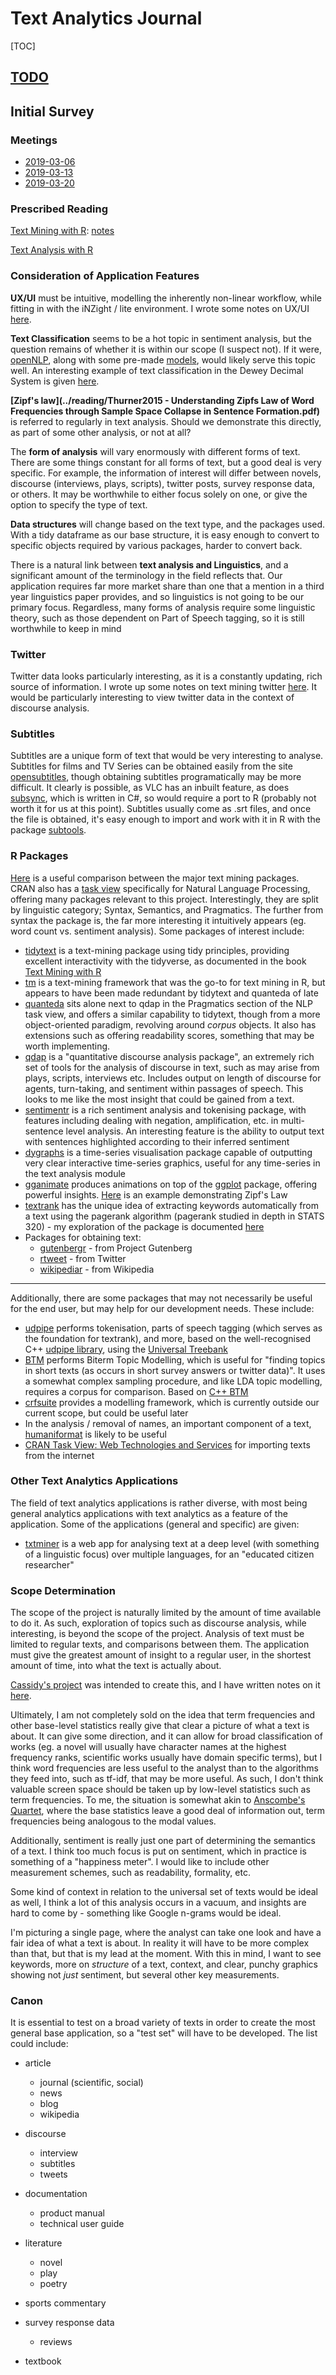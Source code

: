 # Text Analytics Journal

[TOC]

## [TODO](./TODO.md#2019-03-06)

## Initial Survey

### Meetings

- [2019-03-06](./meeting_notes.md#2019-03-06)
- [2019-03-13](./meeting_notes.md#2019-03-13)
- [2019-03-20](./meeting_notes.md#2019-03-20)

### Prescribed Reading

[Text Mining with R](https://www.tidytextmining.com): [notes](./text_mining_with_r.md)

[Text Analysis with R](https://m-clark.github.io/text-analysis-with-R/)

### Consideration of Application Features

**UX/UI** must be intuitive, modelling the inherently non-linear workflow, while fitting in with the iNZight / lite environment. I wrote some notes on UX/UI [here](./ux_ui.md).

**Text Classification** seems to be a hot topic in sentiment analysis, but the question remains of whether it is within our scope (I suspect not). If it were, [openNLP](https://cran.r-project.org/web/packages/openNLP/), along with some pre-made [models](https://datacube.wu.ac.at/src/contrib/), would likely serve this topic well. An interesting example of text classification in the Dewey Decimal System is given [here](http://creatingdata.us/models/SRP-classifiers).

**[Zipf's law](../reading/Thurner2015 - Understanding Zipfs Law of Word Frequencies through Sample Space Collapse in Sentence Formation.pdf)** is referred to regularly in text analysis. Should we demonstrate this directly, as part of some other analysis, or not at all?

The **form of analysis** will vary enormously with different forms of text. There are some things constant for all forms of text, but a good deal is very specific. For example, the information of interest will differ between novels, discourse (interviews, plays, scripts), twitter posts, survey response data, or others. It may be worthwhile to either focus solely on one, or give the option to specify the type of text. 

**Data structures** will change based on the text type, and the packages used. With a tidy dataframe as our base structure, it is easy enough to convert to specific objects required by various packages, harder to convert back.

There is a natural link between **text analysis and Linguistics**, and a significant amount of the terminology in the field reflects that. Our application requires far more market share than one that a mention in a third year linguistics paper provides, and so linguistics is not going to be our primary focus. Regardless, many forms of analysis require some linguistic theory, such as those dependent on Part of Speech tagging, so it is still worthwhile to keep in mind

### Twitter

Twitter data looks particularly interesting, as it is a constantly updating, rich source of information. I wrote up some notes on text mining twitter [here](./text_mining_twitter.md). It would be particularly interesting to view twitter data in the context of discourse analysis.

### Subtitles

Subtitles are a unique form of text that would be very interesting to analyse. Subtitles for films and TV Series can be obtained easily from the site [opensubtitles](https://www.opensubtitles.org/en/search/subs), though obtaining subtitles programatically may be more difficult. It clearly is possible, as VLC has an inbuilt feature, as does [subsync](https://github.com/zerratar/SubSync), which is written in C#, so would require a port to R (probably not worth it for us at this point). Subtitles usually come as .srt files, and once the file is obtained, it's easy enough to import and work with it in R with the package [subtools](https://github.com/fkeck/subtools).

### R Packages

[Here](https://quanteda.io/articles/pkgdown/comparison.html) is a useful comparison between the major text mining packages. CRAN also has a [task view](https://cran.r-project.org/web/views/NaturalLanguageProcessing.html) specifically for Natural Language Processing, offering many packages relevant to this project. Interestingly, they are split by linguistic category; Syntax, Semantics, and Pragmatics. The further from syntax the package is, the far more interesting it intuitively appears (eg. word count vs. sentiment analysis). Some packages of interest include:

- [tidytext](https://github.com/juliasilge/tidytext) is a text-mining package using tidy principles, providing excellent interactivity with the tidyverse, as documented in the book [Text Mining with R](https://www.tidytextmining.com)
- [tm](http://tm.r-forge.r-project.org/) is a text-mining framework that was the go-to for text mining in R, but appears to have been made redundant by tidytext and quanteda of late
- [quanteda](https://quanteda.io/) sits alone next to qdap in the Pragmatics section of the NLP task view, and offers a similar capability to tidytext, though from a more object-oriented paradigm, revolving around *corpus* objects. It also has extensions such as offering readability scores, something that may be worth implementing.
- [qdap](https://trinker.github.io/qdap/vignettes/qdap_vignette.html) is a "quantitative discourse analysis package", an extremely rich set of tools for the analysis of discourse in text, such as may arise from plays, scripts, interviews etc. Includes output on length of discourse for agents, turn-taking, and sentiment within passages of speech. This looks to me like the most insight that could be gained from a text.
- [sentimentr](https://github.com/trinker/sentimentr) is a rich sentiment analysis and tokenising package, with features including dealing with negation, amplification, etc. in multi-sentence level analysis. An interesting feature is the ability to output text with sentences highlighted according to their inferred sentiment
- [dygraphs](https://rstudio.github.io/dygraphs/) is a time-series visualisation package capable of outputting very clear interactive time-series graphics, useful for any time-series in the text analysis module
- [gganimate](https://github.com/thomasp85/gganimate) produces animations on top of the [ggplot](https://github.com/tidyverse/ggplot2) package, offering powerful insights. [Here](https://www.r-bloggers.com/investigating-words-distribution-with-r-zipfs-law-2/) is an example demonstrating Zipf's Law
- [textrank](https://github.com/bnosac/textrank) has the unique idea of extracting keywords automatically from a text using the pagerank algorithm (pagerank studied in depth in STATS 320) - my exploration of the package is documented [here](./textrank_exploration.Rmd)
- Packages for obtaining text:
  - [gutenbergr](https://cran.r-project.org/web/packages/gutenbergr/index.html) - from Project Gutenberg
  - [rtweet](https://rtweet.info/) - from Twitter
  - [wikipediar](https://cran.r-project.org/web/packages/WikipediaR/index.html) - from Wikipedia

---

Additionally, there are some packages that may not necessarily be useful for the end user, but may help for our development needs. These include:
- [udpipe](https://github.com/bnosac/udpipe) performs tokenisation, parts of speech tagging (which serves as the foundation for textrank), and more, based on the well-recognised C++ [udpipe library](http://ufal.mff.cuni.cz/udpipe), using the [Universal Treebank](https://universaldependencies.org)
- [BTM](https://github.com/bnosac/BTM) performs Biterm Topic Modelling, which is useful for "finding topics in short texts (as occurs in short survey answers or twitter data)". It uses a somewhat complex sampling procedure, and like LDA topic modelling, requires a corpus for comparison. Based on [C++ BTM](https://github.com/xiaohuiyan/BTM)
- [crfsuite](https://github.com/bnosac/crfsuite) provides a modelling framework, which is currently outside our current scope, but could be useful later
- In the analysis / removal of names, an important component of a text, [humaniformat](https://github.com/ironholds/humaniformat/) is likely to be useful
- [CRAN Task View: Web Technologies and Services](https://cran.r-project.org/web/views/WebTechnologies.html) for importing texts from the internet

### Other Text Analytics Applications

The field of text analytics applications is rather diverse, with most being general analytics applications with text analytics as a feature of the application. Some of the applications (general and specific) are given:

- [txtminer](http://www.bnosac.be/index.php/products/txtminer) is a web app for analysing text at a deep level (with something of a linguistic focus) over multiple languages, for an "educated citizen researcher"


### Scope Determination

The scope of the project is naturally limited by the amount of time available to do it. As such, exploration of topics such as discourse analysis, while interesting, is beyond the scope of the project. Analysis of text must be limited to regular texts, and comparisons between them. The application must give the greatest amount of insight to a regular user, in the shortest amount of time, into what the text is actually about.

[Cassidy's project](http://usresp-student.shinyapps.io/text_analysis) was intended to create this, and I have written notes on it [here](./cassidy_notes.md).

Ultimately, I am not completely sold on the idea that term frequencies and other base-level statistics really give that clear a picture of what a text is about. It can give some direction, and it can allow for broad classification of works (eg. a novel will usually have character names at the highest frequency ranks, scientific works usually have domain specific terms), but I think word frequencies are less useful to the analyst than to the algorithms they feed into, such as tf-idf, that may be more useful. As such, I don't think valuable screen space should be taken up by low-level statistics such as term frequencies. To me, the situation is somewhat akin to [Anscombe's Quartet](https://en.wikipedia.org/wiki/Anscombe%27s_quartet), where the base statistics leave a good deal of information out, term frequencies being analogous to the modal values.

Additionally, sentiment is really just one part of determining the semantics of a text. I think too much focus is put on sentiment, which in practice is something of a "happiness meter". I would like to include other measurement schemes, such as readability, formality, etc.

Some kind of context in relation to the universal set of texts would be ideal as well, I think a lot of this analysis occurs in a vacuum, and insights are hard to come by - something like Google n-grams would be ideal.

I'm picturing a single page, where the analyst can take one look and have a fair idea of what a text is about. In reality it will have to be more complex than that, but that is my lead at the moment. With this in mind, I want to see keywords, more on *structure* of a text, context, and clear, punchy graphics showing not *just* sentiment, but several other key measurements.

### Canon

It is essential to test on a broad variety of texts in order to create the most general base application, so a "test set" will have to be developed. The list could include:

- article
  - journal (scientific, social)
  - news
  - blog
  - wikipedia
- discourse
  - interview
  - subtitles
  - tweets
- documentation
  - product manual
  - technical user guide
- literature
  - novel
  - play
  - poetry
- sports commentary

- survey response data

  - reviews

- textbook

  